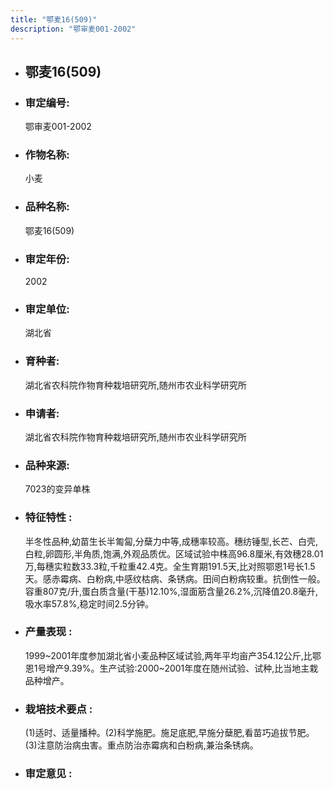 ```yaml
---
title: "鄂麦16(509)"
description: "鄂审麦001-2002"
---
```

* ## 鄂麦16(509)
* ###  审定编号:  
   鄂审麦001-2002

*  ### 作物名称:  
   小麦

*   ###  品种名称: 
    鄂麦16(509)

*   ### 审定年份: 
    2002

*   ### 审定单位:  
    湖北省

*   ### 育种者:  
    湖北省农科院作物育种栽培研究所,随州市农业科学研究所

*   ### 申请者:  
    湖北省农科院作物育种栽培研究所,随州市农业科学研究所

*   ### 品种来源:  
    7023的变异单株

*   ### 特征特性 : 
    半冬性品种,幼苗生长半匍匐,分蘖力中等,成穗率较高。穗纺锤型,长芒、白壳,白粒,卵圆形,半角质,饱满,外观品质优。区域试验中株高96.8厘米,有效穗28.01万,每穗实粒数33.3粒,千粒重42.4克。全生育期191.5天,比对照鄂恩1号长1.5天。感赤霉病、白粉病,中感纹枯病、条锈病。田间白粉病较重。抗倒性一般。容重807克/升,蛋白质含量(干基)12.10%,湿面筋含量26.2%,沉降值20.8毫升,吸水率57.8%,稳定时间2.5分钟。

*   ### 产量表现 : 
    1999~2001年度参加湖北省小麦品种区域试验,两年平均亩产354.12公斤,比鄂恩1号增产9.39%。生产试验:2000~2001年度在随州试验、试种,比当地主栽品种增产。

*   ### 栽培技术要点 : 
    (1)适时、适量播种。(2)科学施肥。施足底肥,早施分蘖肥,看苗巧追拔节肥。(3)注意防治病虫害。重点防治赤霉病和白粉病,兼治条锈病。

*   ### 审定意见 : 
    
